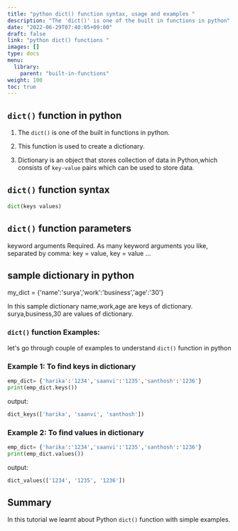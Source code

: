 ```yaml
---
title: "python dict() function syntax, usage and examples "
description: "The 'dict()' is one of the built in functions in python"
date: "2022-06-29T07:40:05+09:00"
draft: false
link: "python dict() functions "
images: []
type: docs
menu:
  library:
    parent: "built-in-functions"
weight: 100
toc: true
---
```


## `dict()` function in python

1. The `dict()` is one of the built in functions in python.
2. This function is used to create a dictionary.

3. Dictionary is an object that stores collection of data in Python,which consists of `key-value` pairs which can be used to store data. 

## `dict()` function syntax

```python
dict(keys values) 
```
## `dict()` function parameters
keyword arguments 	Required. As many keyword arguments you like, separated by comma: key = value, key = value ...


## sample dictionary in python
my_dict = {'name':'surya','work':'business','age':'30'}

In this sample dictionary  name,work,age are keys of dictionary.
surya,business,30 are values of dictionary.

### `dict()` function Examples:

let's go through couple of examples to understand `dict()` function in python


### Example 1: To find keys in dictionary

```python
emp_dict= {'harika':'1234','saanvi':'1235','santhosh':'1236'}
print(emp_dict.keys())
```
output:

```python
dict_keys(['harika', 'saanvi', 'santhosh'])

```
### Example 2: To find values in dictionary

```python
emp_dict= {'harika':'1234','saanvi':'1235','santhosh':'1236'}
print(emp_dict.values())
```
output:

```python
dict_values(['1234', '1235', '1236'])
```
## Summary
In this tutorial we learnt about Python `dict()` function with simple examples.




